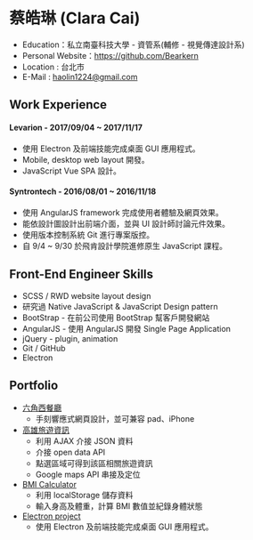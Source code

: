 # 蔡皓琳 (Clara Cai)

* Education：私立南臺科技大學 - 資管系(輔修 - 視覺傳達設計系)
* Personal Website：https://github.com/Bearkern
* Location : 台北市
* E-Mail : haolin1224@gmail.com

## Work Experience

#### Levarion - 2017/09/04 ~ 2017/11/17
* 使用 Electron 及前端技能完成桌面 GUI 應用程式。
* Mobile, desktop web layout 開發。
* JavaScript Vue SPA 設計。

#### Syntrontech - 2016/08/01 ~ 2016/11/18

* 使用 AngularJS framework 完成使用者體驗及網頁效果。
* 能依設計圖設計出前端介面，並與 UI 設計師討論元件效果。
* 使用版本控制系統 Git 進行專案版控。
* 自 9/4 ~ 9/30 於飛肯設計學院進修原生 JavaScript 課程。

## Front-End Engineer Skills

* SCSS / RWD website layout design
* 研究過 Native JavaScript & JavaScript Design pattern
* BootStrap - 在前公司使用 BootStrap 幫客戶開發網站
* AngularJS - 使用 AngularJS 開發 Single Page Application
* jQuery - plugin, animation
* Git / GitHub
* Electron

## Portfolio

* [六角西餐廳](https://bearkern.github.io/Hex-western-restaurant-RWD/)
  * 手刻響應式網頁設計，並可兼容 pad、iPhone
* [高雄旅遊資訊](https://bearkern.github.io/Kaohsiung-tour-map/)
  * 利用 AJAX 介接 JSON 資料
  * 介接 open data API
  * 點選區域可得到該區相關旅遊資訊
  * Google maps API 串接及定位
* [BMI Calculator](https://bearkern.github.io/BMI-calculator/)
  * 利用 localStorage 儲存資料
  * 輸入身高及體重，計算 BMI 數值並紀錄身體狀態
* [Electron project](https://www.dropbox.com/sh/e9ywcqrnq0dhcpq/AAALC0VXU2vhjKp_wYEBi0cGa?dl=0)
  * 使用 Electron 及前端技能完成桌面 GUI 應用程式。
